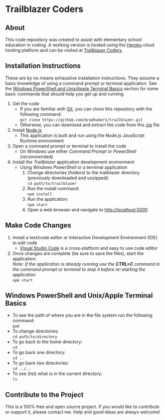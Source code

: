 # Trailblazer Coders

## About
This code repository was created to assist with elementary school education in coding. A working version is hosted using the [Heroku](https://www.heroku.com) cloud hosting platform and can be visited at [Trailblazer Coders](https://trailblazer-coders.herokuapp.com/).

## Installation Instructions
These are by no means exhaustive installation instructions. They assume a basic knowledge of using a command prompt or terminal application. See the [Windows PowerShell and Unix/Apple Terminal Basics](#windows-powerShell-and-unixapple-terminal-basics) section for some basic commands that should help you get up and running.

1. Get the code
    * If you are familiar with [Git](https://git-scm.com/), you can clone this repository with the following command:  
    `git clone https://github.com/bradhuber1/trailblazer.git`
    * Otherwise, you can download and extract the code from this [zip](https://github.com/bradhuber1/trailblazer/archive/refs/heads/main.zip) file 
2. Install [Node.js](https://nodejs.org/en/)
    * This application is built and run using the Node.js JavaScript Runtime environment
3. Open a command prompt or terminal to install the code
    * On Windows use either *Command Prompt* or *PowerShell* (recommended)
4. Install the *Trailblazer* application development environment
    * Using *Windows PowerShell* or a terminal application
        1. Change directories (folders) to the trailblazer directory (previously downloaded and unzipped):  
        `cd path/to/trailblazer`
        2. Run the install command:  
        `npm install`
        3. Run the application:  
        `npm start`
        4. Open a web browser and navigate to [http://localhost:5000](http://localhost:5000)

## Make Code Changes
1. Install a text/code editor or Interactive Development Environment (IDE) to edit code
    * [Visual Studio Code](https://code.visualstudio.com/) is a cross-platform and easy to use code editor
2. Once changes are complete (be sure to save the files), start the application:   
*Note: If the application is already running use the ***CTRL+C*** command in the command prompt or terminal to stop it before re-starting the application*   
`npm start`

## Windows PowerShell and Unix/Apple Terminal Basics
* To see the path of where you are in the file system run the following command:  
`pwd`
* To change directories:  
`cd path/to/directory`
* To go back to the home directory:  
`cd`
* To go back one directory:  
`cd ..`
* To go back two directories:  
`cd ../..`
* To see (list) what is in the current directory:  
`ls`

## Contribute to the Project
This is a 100% free and open source project. If you would like to contribute or support it, please contact me. Help and good ideas are always welcome!
